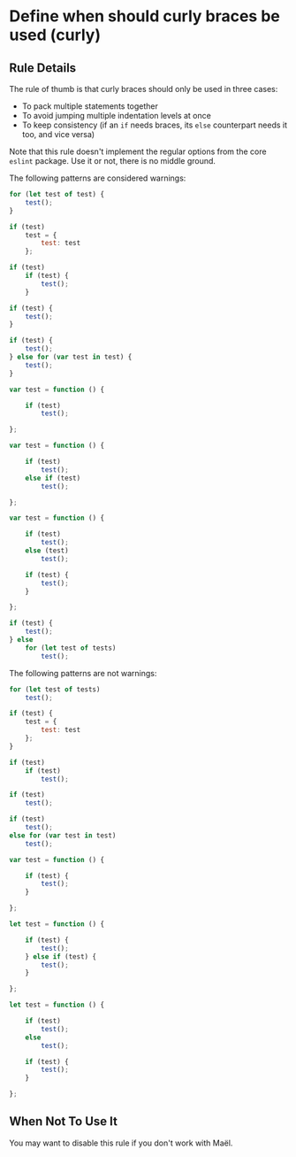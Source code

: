 # Define when should curly braces be used (curly)

## Rule Details

The rule of thumb is that curly braces should only be used in three cases:

  - To pack multiple statements together
  - To avoid jumping multiple indentation levels at once
  - To keep consistency (if an `if` needs braces, its `else` counterpart needs it too, and vice versa)

Note that this rule doesn't implement the regular options from the core `eslint` package. Use it or not, there is no middle ground.

The following patterns are considered warnings:

```js
for (let test of test) {
    test();
}

if (test)
    test = {
        test: test
    };

if (test)
    if (test) {
        test();
    }

if (test) {
    test();
}

if (test) {
    test();
} else for (var test in test) {
    test();
}

var test = function () {

    if (test)
        test();

};

var test = function () {

    if (test)
        test();
    else if (test)
        test();

};

var test = function () {

    if (test)
        test();
    else (test)
        test();

    if (test) {
        test();
    }

};

if (test) {
    test();
} else
    for (let test of tests)
        test();
```

The following patterns are not warnings:

```js
for (let test of tests)
    test();

if (test) {
    test = {
        test: test
    };
}

if (test)
    if (test)
        test();

if (test)
    test();

if (test)
    test();
else for (var test in test)
    test();

var test = function () {

    if (test) {
        test();
    }

};

let test = function () {

    if (test) {
        test();
    } else if (test) {
        test();
    }

};

let test = function () {

    if (test)
        test();
    else
        test();

    if (test) {
        test();
    }

};
```

## When Not To Use It

You may want to disable this rule if you don't work with Maël.
